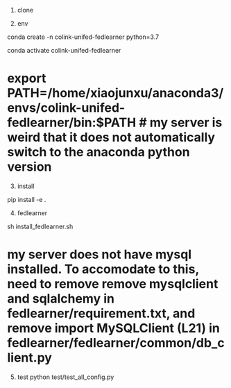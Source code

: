 1. clone


2. env


conda create -n colink-unifed-fedlearner python=3.7

conda activate colink-unifed-fedlearner

# export PATH=/home/xiaojunxu/anaconda3/envs/colink-unifed-fedlearner/bin:$PATH  # my server is weird that it does not automatically switch to the anaconda python version

3. install

pip install -e .

4. fedlearner

sh install_fedlearner.sh  
# my server does not have mysql installed. To accomodate to this, need to remove remove mysqlclient and sqlalchemy in fedlearner/requirement.txt, and remove import MySQLClient (L21) in fedlearner/fedlearner/common/db_client.py

5. test
python test/test_all_config.py
